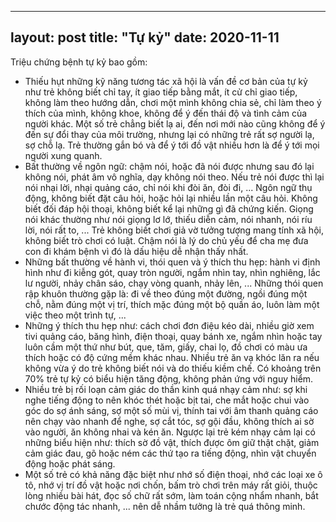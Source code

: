 
---
layout: post
title: "Tự kỷ"
date: 2020-11-11
---
Triệu chứng bệnh tự kỷ bao gồm:

* Thiếu hụt những kỹ năng tương tác xã hội là vấn đề cơ bản của tự kỷ như trẻ không biết chỉ tay, ít giao tiếp bằng mắt, ít cử chỉ giao tiếp, không làm theo hướng dẫn, chơi một mình không chia sẻ, chỉ làm theo ý thích của mình, không khoe, không để ý đến thái độ và tình cảm của người khác. Một số trẻ chẳng biết lạ ai, đến nơi mới nào cũng không để ý đến sự đổi thay của môi trường, nhưng lại có những trẻ rất sợ người lạ, sợ chỗ lạ. Trẻ thường gắn bó và để ý tới đồ vật nhiều hơn là để ý tới mọi người xung quanh.
* Bất thường về ngôn ngữ: chậm nói, hoặc đã nói được nhưng sau đó lại không nói, phát âm vô nghĩa, dạy không nói theo. Nếu trẻ nói được thì lại nói nhại lời, nhại quảng cáo, chỉ nói khi đòi ăn, đòi đi, ... Ngôn ngữ thụ động, không biết đặt câu hỏi, hoặc hỏi lại nhiều lần một câu hỏi. Không biết đối đáp hội thoại, không biết kể lại những gì đã chứng kiến. Giọng nói khác thường như nói giọng lơ lớ, thiếu diễn cảm, nói nhanh, nói ríu lời, nói rất to, ... Trẻ không biết chơi giả vờ tưởng tượng mang tính xã hội, không biết trò chơi có luật. Chậm nói là lý do chủ yếu để cha mẹ đưa con đi khám bệnh vì đó là dấu hiệu dễ nhận thấy nhất.
* Những bất thường về hành vi, thói quen và ý thích thu hẹp: hành vi định hình như đi kiễng gót, quay tròn người, ngắm nhìn tay, nhìn nghiêng, lắc lư người, nhảy chân sáo, chạy vòng quanh, nhảy lên, ... Những thói quen rập khuôn thường gặp là: đi về theo đúng một đường, ngồi đúng một chỗ, nằm đúng một vị trí, thích mặc đúng một bộ quần áo, luôn làm một việc theo một trình tự, ...
* Những ý thích thu hẹp như: cách chơi đơn điệu kéo dài, nhiều giờ xem tivi quảng cáo, băng hình, điện thoại, quay bánh xe, ngắm nhìn hoặc tay luôn cầm một thứ như bút, que, tăm, giấy, chai lọ, đồ chơi có màu ưa thích hoặc có độ cứng mềm khác nhau. Nhiều trẻ ăn vạ khóc lăn ra nếu không vừa ý do trẻ không biết nói và do thiếu kiềm chế. Có khoảng trên 70% trẻ tự kỷ có biểu hiện tăng động, không phản ứng với nguy hiểm.
* Nhiều trẻ bị rối loạn cảm giác do thần kinh quá nhạy cảm như: sợ khi nghe tiếng động to nên khóc thét hoặc bịt tai, che mắt hoặc chui vào góc do sợ ánh sáng, sợ một số mùi vị, thính tai với âm thanh quảng cáo nên chạy vào nhanh để nghe, sợ cắt tóc, sợ gội đầu, không thích ai sờ vào người, ăn không nhai và kén ăn. Ngược lại trẻ kém nhạy cảm lại có những biểu hiện như: thích sờ đồ vật, thích được ôm giữ thật chặt, giảm cảm giác đau, gõ hoặc ném các thứ tạo ra tiếng động, nhìn vật chuyển động hoặc phát sáng.
* Một số trẻ có khả năng đặc biệt như nhớ số điện thoại, nhớ các loại xe ô tô, nhớ vị trí đồ vật hoặc nơi chốn, bấm trò chơi trên máy rất giỏi, thuộc lòng nhiều bài hát, đọc số chữ rất sớm, làm toán cộng nhẩm nhanh, bắt chước động tác nhanh, ... nên dễ nhầm tưởng là trẻ quá thông minh.
